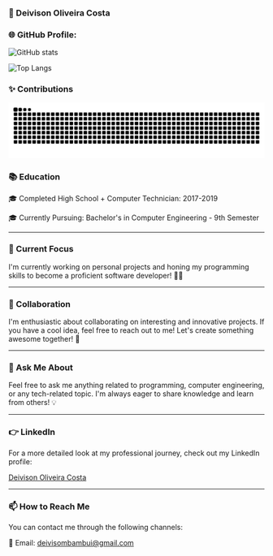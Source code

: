 ### 👤 Deivison Oliveira Costa

### 🌐 GitHub Profile:

![GitHub stats](https://github-readme-stats.vercel.app/api?username=Deivison-Costa&show_icons=true&theme=tokyonight)

![Top Langs](https://github-readme-stats.vercel.app/api/top-langs/?username=Deivison-Costa&layout=compact&theme=tokyonight&exclude_repo=Secure-Login-System,Frequency-Domain-Filtering,TCC)

### ✨ Contributions
![Snake Animation](https://github.com/Deivison-Costa/Deivison-Costa/blob/output/github-contribution-grid-snake-dark.svg)

### 📚 Education

🎓 Completed High School + Computer Technician: 2017-2019

🎓 Currently Pursuing: Bachelor's in Computer Engineering - 9th Semester

---

### 🔭 Current Focus 
I'm currently working on personal projects and honing my programming skills to become a proficient software developer! 👨‍💻

---

### 👯 Collaboration

I'm enthusiastic about collaborating on interesting and innovative projects. If you have a cool idea, feel free to reach out to me! Let's create something awesome together! 🤝

---

### 💬 Ask Me About

Feel free to ask me anything related to programming, computer engineering, or any tech-related topic. I'm always eager to share knowledge and learn from others! 💡

---

### 👉 LinkedIn 

For a more detailed look at my professional journey, check out my LinkedIn profile: 

[Deivison Oliveira Costa](https://www.linkedin.com/in/deivison-costa/)

---

### 📫 How to Reach Me

You can contact me through the following channels:

📧 Email: deivisombambui@gmail.com
